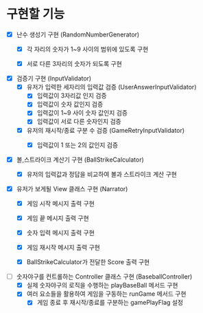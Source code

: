 # 구현할 기능

- [x] 난수 생성기 구현 (RandomNumberGenerator)
    - [x] 각 자리의 숫자가 1~9 사이의 범위에 있도록 구현
    - [x] 서로 다른 3자리의 숫자가 되도록 구현


- [x] 검증기 구현 (InputValidator)
    - [x] 유저가 입력한 세자리의 입력값 검증 (UserAnswerInputValidator)
        - [x] 입력값이 3자리값 인지 검증
        - [x] 입력값이 숫자 값인지 검증
        - [x] 입력값이 1~9 사이 숫자 값인지 검증
        - [x] 입력값이 서로 다른 숫자인지 검증
    - [x] 유저의 재시작/종료 구분 수 검증 (GameRetryInputValidator)
        - [x] 입력값이 1 또는 2의 값인지 검증


- [x]  볼,스트라이크 계산기 구현 (BallStrikeCalculator)
    - [x] 유저의 입력값과 정답을 비교하여 볼과 스트라이크 계산 구현


- [x] 유저가 보게될 View 클래스 구현 (Narrator)
    - [x] 게임 시작 메시지 출력 구현
    - [x] 게임 끝 메시지 출력 구현
    - [x] 숫자 입력 메시지 출력 구현
    - [x] 게임 재시작 메시지 출력 구현
    - [x] BallStrikeCalculator가 전달한 Score 출력 구현


- [ ] 숫자야구를 컨트롤하는 Controller 클래스 구현 (BaseballController)
    - [x] 실제 숫자야구의 로직을 수행하는 playBaseBall 메서드 구현
    - [x] 여러 요소들을 활용하여 게임을 구동하는 runGame 메서드 구현
        - [x] 게임 종료 후 재시작/종료를 구분하는 gamePlayFlag 설정